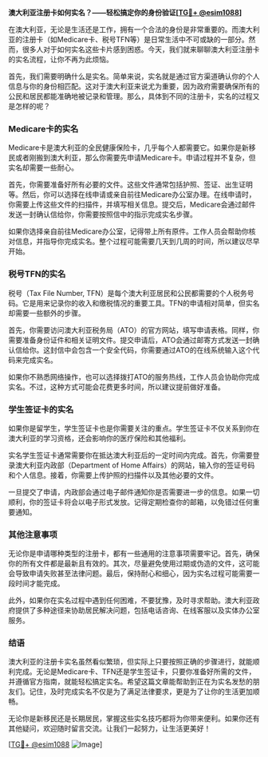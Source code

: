 **澳大利亚注册卡如何实名？——轻松搞定你的身份验证[[TG💪+ @esim1088](https://t.me/s/esim1088)]**

在澳大利亚，无论是生活还是工作，拥有一个合法的身份是非常重要的。而澳大利亚的注册卡（如Medicare卡、税号TFN等）是日常生活中不可或缺的一部分。然而，很多人对于如何实名这些卡片感到困惑。今天，我们就来聊聊澳大利亚注册卡的实名流程，让你不再为此烦恼。

首先，我们需要明确什么是实名。简单来说，实名就是通过官方渠道确认你的个人信息与你的身份相匹配。这对于澳大利亚来说尤为重要，因为政府需要确保所有的公民和居民都能准确地被记录和管理。那么，具体到不同的注册卡，实名的过程又是怎样的呢？

### Medicare卡的实名

Medicare卡是澳大利亚的全民健康保险卡，几乎每个人都需要它。如果你是新移民或者刚搬到澳大利亚，那么你需要先申请Medicare卡。申请过程并不复杂，但实名却需要一些耐心。

首先，你需要准备好所有必要的文件。这些文件通常包括护照、签证、出生证明等。然后，你可以选择在线申请或亲自前往Medicare办公室办理。在线申请时，你需要上传这些文件的扫描件，并填写相关信息。提交后，Medicare会通过邮件发送一封确认信给你，你需要按照信中的指示完成实名步骤。

如果你选择亲自前往Medicare办公室，记得带上所有原件。工作人员会帮助你核对信息，并指导你完成实名。整个过程可能需要几天到几周的时间，所以建议尽早开始。

### 税号TFN的实名

税号（Tax File Number, TFN）是每个澳大利亚居民和公民都需要的个人税务号码。它是用来记录你的收入和缴税情况的重要工具。TFN的申请相对简单，但实名却需要一些额外的步骤。

首先，你需要访问澳大利亚税务局（ATO）的官方网站，填写申请表格。同样，你需要准备身份证件和相关证明文件。提交申请后，ATO会通过邮寄方式发送一封确认信给你。这封信中会包含一个安全代码，你需要通过ATO的在线系统输入这个代码来完成实名。

如果你不熟悉网络操作，也可以选择拨打ATO的服务热线，工作人员会协助你完成实名。不过，这种方式可能会花费更多时间，所以建议提前做好准备。

### 学生签证卡的实名

如果你是留学生，学生签证卡也是你需要关注的重点。学生签证卡不仅关系到你在澳大利亚的学习资格，还会影响你的医疗保险和其他福利。

实名学生签证卡通常需要你在抵达澳大利亚后的一定时间内完成。首先，你需要登录澳大利亚内政部（Department of Home Affairs）的网站，输入你的签证号码和个人信息。接着，你需要上传护照的扫描件以及其他必要的文件。

一旦提交了申请，内政部会通过电子邮件通知你是否需要进一步的信息。如果一切顺利，你的签证卡将会以电子形式发放。记得定期检查你的邮箱，以免错过任何重要通知。

### 其他注意事项

无论你是申请哪种类型的注册卡，都有一些通用的注意事项需要牢记。首先，确保你的所有文件都是最新且有效的。其次，尽量避免使用过期或伪造的文件，这可能会导致申请失败甚至法律问题。最后，保持耐心和细心，因为实名过程可能需要一段时间才能完成。

此外，如果你在实名过程中遇到任何困难，不要犹豫，及时寻求帮助。澳大利亚政府提供了多种途径来协助居民解决问题，包括电话咨询、在线客服以及实体办公室服务。

### 结语

澳大利亚的注册卡实名虽然看似繁琐，但实际上只要按照正确的步骤进行，就能顺利完成。无论是Medicare卡、TFN还是学生签证卡，只要你准备好所需的文件，并遵循官方指南，就能轻松搞定实名。希望这篇文章能帮助到正在为实名发愁的朋友们。记住，及时完成实名不仅是为了满足法律要求，更是为了让你的生活更加顺畅。

无论你是新移民还是长期居民，掌握这些实名技巧都将为你带来便利。如果你还有其他疑问，欢迎随时留言交流。让我们一起努力，让生活更美好！

[[TG💪+ @esim1088](https://t.me/s/esim1088) ![Image](https://i.postimg.cc/4NQfJmqS/Snipaste-2025-05-13-00-14-12.png)]
